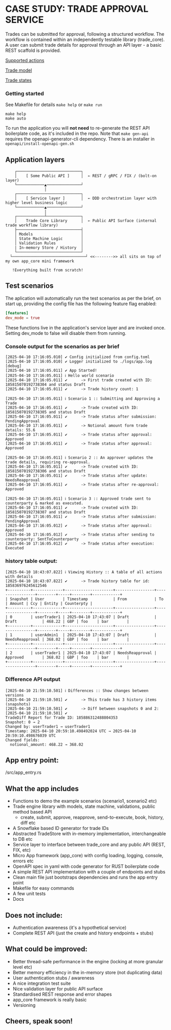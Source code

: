 # CASE STUDY: TRADE APPROVAL SERVICE

Trades can be submitted for approval, following a structured workflow. The workflow is contained within an independently testable library (trade_core). 
A user can submit trade details for approval through an API layer - a basic REST scaffold is provided. 

[Supported actions](./_docs/trade_actions.md)

[Trade model](./_docs/trade_model.md)

[Trade states](./_docs/trade_states.md)

### Getting started
See Makefile for details ``make help`` or ``make run``
```shell
make help
make auto
```
To run the application you will **not need** to re-generate the REST API boilerplate code, 
as it's included in the repo. Note that ``make gen-api`` requires the openapi-generator-cli dependency. 
There is an installer in ``openapi/install-openapi-gen.sh``

## Application layers
```text
    ┌────────────────────────────┐
    │    [ Some Public API ]     │  ← REST / gRPC / FIX / (bolt-on layer)
    └────────────▲───────────────┘
                 │
    ┌────────────────────────────┐
    │    [ Service layer ]       │  ← DDD orchestration layer with higher level business logic
    └────────────▲───────────────┘
                 │         
    ┌────────────┴───────────────┐
    │    Trade Core Library      │  ← Public API Surface (internal trade workflow library)
    ├────────────────────────────┤
    │ Models                     │
    │ State Machine Logic        │
    │ Validation Rules           │
    | In-memory Store / History  │
    └────────────────────────────┘
  └────────────────────────────────┘ <<-------->> all sits on top of my own app_core mini framework
  
   !Everything built from scratch!        
```

## Test scenarios
The aplication will automatically run the test scenarios as per the brief, on start up, providing the config file has the following feature flag enabled:
```toml
[features]
dev_mode = true
```
These functions live in the application's service layer and are invoked once. Setting dev_mode to false will disable them from running.

### Console output for the scenarios as per brief
```text
[2025-04-10 17:16:05.010] ✔ Config initialized from config.toml
[2025-04-10 17:16:05.010] ✔ Logger initialized to ./logs/app.log [debug]
[2025-04-10 17:16:05.011] ✔ App Started!
[2025-04-10 17:16:05.011] ℹ Hello world scenario
[2025-04-10 17:16:05.011] ✔      -> First trade created with ID: 185815070192738304 and status Draft
[2025-04-10 17:16:05.011] ✔      -> Trade history count: 1

[2025-04-10 17:16:05.011] ℹ Scenario 1 :: Submitting and Approving a Trade
[2025-04-10 17:16:05.011] ✔      -> Trade created with ID: 185815070192738305 and status Draft
[2025-04-10 17:16:05.011] ✔      -> Trade status after submission: PendingApproval
[2025-04-10 17:16:05.011] ✔      -> Notional amount form trade details: 55.6
[2025-04-10 17:16:05.011] ✔      -> Trade status after approval: Approved
[2025-04-10 17:16:05.011] ✔      -> Trade status after approval: Approved

[2025-04-10 17:16:05.011] ℹ Scenario 2 :: An approver updates the trade details, requiring re-approval.
[2025-04-10 17:16:05.011] ✔      -> Trade created with ID: 185815070192738306 and status Draft
[2025-04-10 17:16:05.011] ✔      -> Trade status after update: NeedsReapproval
[2025-04-10 17:16:05.011] ✔      -> Trade status after re-approval: Approved

[2025-04-10 17:16:05.011] ℹ Scenario 3 :: Approved trade sent to counterparty & marked as executed.
[2025-04-10 17:16:05.011] ✔      -> Trade created with ID: 185815070192738307 and status Draft
[2025-04-10 17:16:05.011] ✔      -> Trade status after submission: PendingApproval
[2025-04-10 17:16:05.012] ✔      -> Trade status after approval: Approved
[2025-04-10 17:16:05.012] ✔      -> Trade status after sending to counterparty: SentToCounterparty
[2025-04-10 17:16:05.012] ✔      -> Trade status after execution: Executed
```
### history table output:
```text
[2025-04-10 18:43:07.822] ℹ Viewing History :: A table of all actions with details
[2025-04-10 18:43:07.822] ✔      -> Trade history table for id: 185836976245612546
+----------+-------------+---------------------+-----------------+-----------------+--------+-----+--------+------------+
| Snapshot | User        | Timestamp           | From            | To              | Amount | Ccy | Entity | Counterpty |
+----------+-------------+---------------------+-----------------+-----------------+--------+-----+--------+------------+
| 0        | userTrader1 | 2025-04-10 17:43:07 | Draft           | Draft           | 468.22 | GBP | foo    | bar        |
+----------+-------------+---------------------+-----------------+-----------------+--------+-----+--------+------------+
| 1        | userAdmin1  | 2025-04-10 17:43:07 | Draft           | NeedsReapproval | 368.02 | GBP | foo    | bar        |
+----------+-------------+---------------------+-----------------+-----------------+--------+-----+--------+------------+
| 2        | userTrader1 | 2025-04-10 17:43:07 | NeedsReapproval | Approved        | 368.02 | GBP | foo    | bar        |
+----------+-------------+---------------------+-----------------+-----------------+--------+-----+--------+------------+
```

### Difference API output
```text
[2025-04-10 21:59:10.501] ℹ Differences :: Show changes between versions
[2025-04-10 21:59:10.501] ✔      -> This trade has 3 history items (snapshots)
[2025-04-10 21:59:10.501] ✔      -> Diff between snapshots 0 and 2:
[2025-04-10 21:59:10.501] ✔ 
TradeDiff Report for Trade ID: 185886312488804353
Snapshot: 0 → 2
Changed by: userTrader1 → userTrader1
Timestamp: 2025-04-10 20:59:10.498492024 UTC → 2025-04-10 20:59:10.498676039 UTC
Changed fields:
  notional_amount: 468.22 → 368.02
```

## App entry point:
/src/app_entry.rs

## What the app includes
- Functions to demo the example scenarios (scenario1, scenario2 etc)
- Trade engine library with models, state machine, validations, public method based API
  - create, submit, approve, reapprove, send-to-execute, book, history, diff etc
- A Snowflake based ID generator for trade IDs
- Abstracted TradeStore with in-memory implementation, interchangeable to DB etc
- Service layer to interface between trade_core and any public API (REST, FIX, etc)
- Micro App framework (app_core) with config loading, logging, console, errors etc
- OpenAPI spec in yaml with code generator for RUST boilerplate code
- A simple REST API implementation with a couple of endpoints and stubs
- Clean main file just bootstraps dependencies and runs the app entry point
- Makefile for easy commands
- A few unit tests
- Docs

## Does not include:
- Authentication awareness (it's a hypothetical service)
- Complete REST API (just the create and history endpoints + stubs)

## What could be improved:
 - Better thread-safe performance in the engine (locking at more granular level etc)
 - Better memory efficiency in the in-memory store (not duplicating data)
 - User authentication stubs / awareness 
 - A nice integration test suite
 - Nice validation layer for public API surface
 - Standardised REST response and error shapes
 - app_core framework is really basic
 - Versioning

## Cheers, speak soon!
